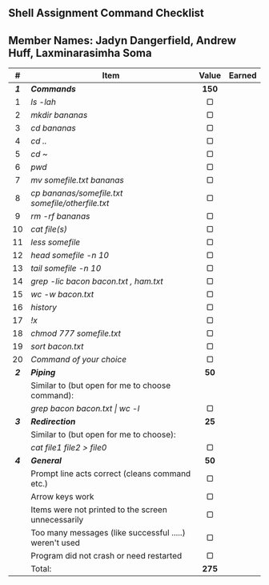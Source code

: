## Shell Assignment Command Checklist

## Member Names: Jadyn Dangerfield, Andrew Huff, Laxminarasimha Soma

|    #    | Item                                                   |  Value  | Earned |
| :-----: | ------------------------------------------------------ | :-----: | :----: |
| **_1_** | **_Commands_**                                         | **150** |        |
|    1    | _ls -lah_                                              |    ▢    |        |
|    2    | _mkdir bananas_                                        |    ▢    |        |
|    3    | _cd bananas_                                           |    ▢    |        |
|    4    | _cd .._                                                |    ▢    |        |
|    5    | _cd ~_                                                 |    ▢    |        |
|    6    | _pwd_                                                  |    ▢    |        |
|    7    | _mv somefile.txt bananas_                              |    ▢    |        |
|    8    | _cp bananas/somefile.txt somefile/otherfile.txt_       |    ▢    |        |
|    9    | _rm -rf bananas_                                       |    ▢    |        |
|   10    | _cat file(s)_                                          |    ▢    |        |
|   11    | _less somefile_                                        |    ▢    |        |
|   12    | _head somefile -n 10_                                  |    ▢    |        |
|   13    | _tail somefile -n 10_                                  |    ▢    |        |
|   14    | _grep -lic bacon bacon.txt , ham.txt_                  |    ▢    |        |
|   15    | _wc -w bacon.txt_                                      |    ▢    |        |
|   16    | _history_                                              |    ▢    |        |
|   17    | _!x_                                                   |    ▢    |        |
|   18    | _chmod 777 somefile.txt_                               |    ▢    |        |
|   19    | _sort bacon.txt_                                       |    ▢    |        |
|   20    | _Command of your choice_                               |    ▢    |        |
| **_2_** | **_Piping_**                                           | **50**  |        |
|         | Similar to (but open for me to choose command):        |         |        |
|         | _grep bacon bacon.txt \| wc -l_                        |    ▢    |        |
| **_3_** | **_Redirection_**                                      | **25**  |        |
|         | Similar to (but open for me to choose):                |         |        |
|         | _cat file1 file2 > file0_                              |    ▢    |        |
| **_4_** | **_General_**                                          | **50**  |        |
|         | Prompt line acts correct (cleans command etc.)         |    ▢    |        |
|         | Arrow keys work                                        |    ▢    |        |
|         | Items were not printed to the screen unnecessarily     |    ▢    |        |
|         | Too many messages (like successful .....) weren't used |    ▢    |        |
|         | Program did not crash or need restarted                |    ▢    |        |
|         | Total:                                                 | **275** |        |

